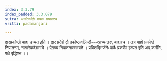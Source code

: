 ```yaml
---
index: 3.3.79
index_padded: 3.3.079
sutra: अगारैकदेशे प्रघणः प्रघाणश्च
vritti: padamanjari

---
```

द्वारप्रकोष्ठो बाह्य उच्यत इति । द्वार प्रदेशे द्वौ प्रकोष्ठावलिन्दौ---आभ्यन्तरः, बाह्यश्च । तत्र बाह्ये प्रकोष्ठे निपातनम्, नागारैकदेशमात्रे । ऐतच्च निपातनाल्लभ्यते । प्रविशद्भिर्जनैः पादैः प्रकर्षेण हन्यत इति अप् कर्मणि, पक्षे वृद्धिश्च ।।